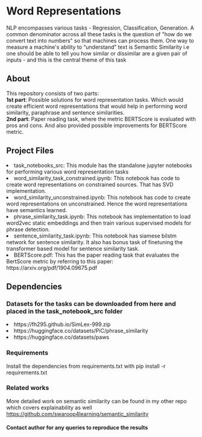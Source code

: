 # Word Representations
NLP encompasses various tasks - Regression, Classification, Generation. A common
denominator across all these tasks is the question of "how do we convert text into
numbers" so that machines can process them. One way to measure a machine's ability
to “understand” text is Semantic Similarity i.e one should be able to tell you how similar
or dissimilar are a given pair of inputs - and this is the central theme of this task

## About
This repository consists of two parts:<br>
<b>1st part</b>: Possible solutions for word representation tasks. Which would create efficient word representations that would help in performing word similarity, paraphrase and sentence similarities. <br>
<b>2nd part</b>: Paper reading task, where the metric BERTScore is evaluated with pros and cons. And also provided possible improvements for BERTScore metric.

## Project Files
<li>task_notebooks_src: This module has the standalone jupyter notebooks for performing various word representation tasks</li>
<li>word_similarity_task_constrained.ipynb: This notebook has code to create word representations on constrained sources. That has SVD implementation.</li>
<li>word_similarity_unconstrained.ipynb: This notebook has code to create word representations on unconstrained. Hence the word representations have semantics learned.</li>
<li>phrase_similarity_task.ipynb: This notebook has implementation to load word2vec static embeddings and then train various supervised models for phrase detection.</li>
<li>sentence_similarity_task.ipynb: This notebook has siamese bilstm network for sentence similarity. It also has bonus task of finetuning the transformer based model for sentence similarity task.</li>
<li>BERTScore.pdf: This has the paper reading task that evaluates the BertScore metric by referring to this paper: https://arxiv.org/pdf/1904.09675.pdf</li>

## Dependencies
### Datasets for the tasks can be downloaded from here and placed in the task_notebook_src folder
<li> https://fh295.github.io/SimLex-999.zip </li>
<li> https://huggingface.co/datasets/PiC/phrase_similarity </li>
<li> https://huggingface.co/datasets/paws </li>

### Requirements
Install the dependencies from requirements.txt with pip install -r requirements.txt

### Related works
More detailed work on semantic similarity can be found in my other repo which covers explainability as well
<br>https://github.com/swaroop4learning/semantic_similarity

#### Contact author for any queries to reproduce the results
